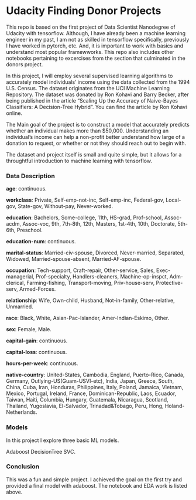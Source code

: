# Udacity Finding Donor Projects

This repo is based on the first project of Data Scientist Nanodegree of Udacity with tensorflow. Although, I have already been a machine learning engineer in my past, I am not as skilled in tensorflow specifically, previously I have worked in pytorch, etc. And, it is important to work with basics and understand most popular framewworks.  This repo also includes other notebooks pertaining to excercises from the section that culminated in the donors project. 


In this project, I will employ several supervised learning algorithms to accurately model individuals’ income using the data collected from the 1994 U.S. Census. The dataset originates from the UCI Machine Learning Repository. The dataset was donated by Ron Kohavi and Barry Becker, after being published in the article “Scaling Up the Accuracy of Naive-Bayes Classifiers: A Decision-Tree Hybrid”. You can find the article by Ron Kohavi online.

The Main goal of the project is to construct a model that accurately predicts whether an individual makes more than $50,000. Understanding an individual’s income can help a non-profit better understand how large of a donation to request, or whether or not they should reach out to begin with.

The dataset and project itself is small and quite simple, but it allows for a throughtful introduction to machine learning with tensorflow. 

### Data Description

**age**: continuous.

**workclass**: Private, Self-emp-not-inc, Self-emp-inc, Federal-gov, Local-gov, State-gov, Without-pay, Never-worked.

**education**: Bachelors, Some-college, 11th, HS-grad, Prof-school, Assoc-acdm, Assoc-voc, 9th, 7th-8th, 12th, Masters, 1st-4th, 10th, Doctorate, 5th-6th, Preschool.

**education-num**: continuous.

**marital-status**: Married-civ-spouse, Divorced, Never-married, Separated, Widowed, Married-spouse-absent, Married-AF-spouse.

**occupation**: Tech-support, Craft-repair, Other-service, Sales, Exec-managerial, Prof-specialty, Handlers-cleaners, Machine-op-inspct, Adm-clerical, Farming-fishing, Transport-moving, Priv-house-serv, Protective-serv, Armed-Forces.

**relationship**: Wife, Own-child, Husband, Not-in-family, Other-relative, Unmarried.

**race**: Black, White, Asian-Pac-Islander, Amer-Indian-Eskimo, Other.

**sex**: Female, Male.

**capital-gain**: continuous.

**capital-loss**: continuous.

**hours-per-week**: continuous.

**native-country**: United-States, Cambodia, England, Puerto-Rico, Canada, Germany, Outlying-US(Guam-USVI-etc), India, Japan, Greece, South, China, Cuba, Iran, Honduras, Philippines, Italy, Poland, Jamaica, Vietnam, Mexico, Portugal, Ireland, France, Dominican-Republic, Laos, Ecuador, Taiwan, Haiti, Columbia, Hungary, Guatemala, Nicaragua, Scotland, Thailand, Yugoslavia, El-Salvador, Trinadad&Tobago, Peru, Hong, Holand-Netherlands.

### Models 

In this project I explore three basic ML models. 

Adaboost 
DecisionTree
SVC. 

### Conclusion 

This was a fun and simple project. I achieved the goal on the first try and provided a final model with adaboost. The notebook and EDA work is listed above. 

